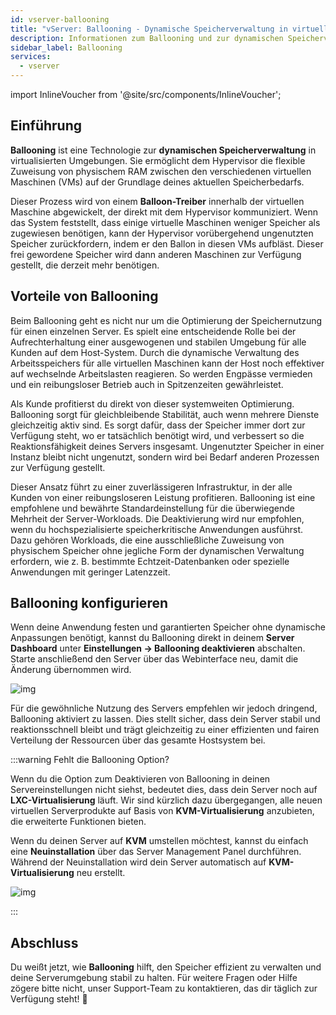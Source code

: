 ```yaml
---
id: vserver-ballooning
title: "vServer: Ballooning - Dynamische Speicherverwaltung in virtuellen Serverumgebungen"
description: Informationen zum Ballooning und zur dynamischen Speicherverwaltung für vServer bei ZAP-Hosting - ZAP-Hosting.com Dokumentation
sidebar_label: Ballooning
services:
  - vserver
---
```


import InlineVoucher from '@site/src/components/InlineVoucher';

## Einführung

**Ballooning** ist eine Technologie zur **dynamischen Speicherverwaltung** in virtualisierten Umgebungen. Sie ermöglicht dem Hypervisor die flexible Zuweisung von physischem RAM zwischen den verschiedenen virtuellen Maschinen (VMs) auf der Grundlage deines aktuellen Speicherbedarfs.

Dieser Prozess wird von einem **Balloon-Treiber** innerhalb der virtuellen Maschine abgewickelt, der direkt mit dem Hypervisor kommuniziert. Wenn das System feststellt, dass einige virtuelle Maschinen weniger Speicher als zugewiesen benötigen, kann der Hypervisor vorübergehend ungenutzten Speicher zurückfordern, indem er den Ballon in diesen VMs aufbläst. Dieser frei gewordene Speicher wird dann anderen Maschinen zur Verfügung gestellt, die derzeit mehr benötigen.



## Vorteile von Ballooning

Beim Ballooning geht es nicht nur um die Optimierung der Speichernutzung für einen einzelnen Server. Es spielt eine entscheidende Rolle bei der Aufrechterhaltung einer ausgewogenen und stabilen Umgebung für alle Kunden auf dem Host-System. Durch die dynamische Verwaltung des Arbeitsspeichers für alle virtuellen Maschinen kann der Host noch effektiver auf wechselnde Arbeitslasten reagieren. So werden Engpässe vermieden und ein reibungsloser Betrieb auch in Spitzenzeiten gewährleistet.

Als Kunde profitierst du direkt von dieser systemweiten Optimierung. Ballooning sorgt für gleichbleibende Stabilität, auch wenn mehrere Dienste gleichzeitig aktiv sind. Es sorgt dafür, dass der Speicher immer dort zur Verfügung steht, wo er tatsächlich benötigt wird, und verbessert so die Reaktionsfähigkeit deines Servers insgesamt. Ungenutzter Speicher in einer Instanz bleibt nicht ungenutzt, sondern wird bei Bedarf anderen Prozessen zur Verfügung gestellt.

Dieser Ansatz führt zu einer zuverlässigeren Infrastruktur, in der alle Kunden von einer reibungsloseren Leistung profitieren. Ballooning ist eine empfohlene und bewährte Standardeinstellung für die überwiegende Mehrheit der Server-Workloads. Die Deaktivierung wird nur empfohlen, wenn du hochspezialisierte speicherkritische Anwendungen ausführst. Dazu gehören Workloads, die eine ausschließliche Zuweisung von physischem Speicher ohne jegliche Form der dynamischen Verwaltung erfordern, wie z. B. bestimmte Echtzeit-Datenbanken oder spezielle Anwendungen mit geringer Latenzzeit.



## Ballooning konfigurieren

Wenn deine Anwendung festen und garantierten Speicher ohne dynamische Anpassungen benötigt, kannst du Ballooning direkt in deinem **Server Dashboard** unter **Einstellungen → Ballooning deaktivieren** abschalten. Starte anschließend den Server über das Webinterface neu, damit die Änderung übernommen wird. 

![img](https://screensaver01.zap-hosting.com/index.php/s/zK92KzbQ7LQe79d/download)

Für die gewöhnliche Nutzung des Servers empfehlen wir jedoch dringend, Ballooning aktiviert zu lassen. Dies stellt sicher, dass dein Server stabil und reaktionsschnell bleibt und trägt gleichzeitig zu einer effizienten und fairen Verteilung der Ressourcen über das gesamte Hostsystem bei.

:::warning Fehlt die Ballooning Option?

Wenn du die Option zum Deaktivieren von Ballooning in deinen Servereinstellungen nicht siehst, bedeutet dies, dass dein Server noch auf **LXC-Virtualisierung** läuft. Wir sind kürzlich dazu übergegangen, alle neuen virtuellen Serverprodukte auf Basis von **KVM-Virtualisierung** anzubieten, die erweiterte Funktionen bieten.

Wenn du deinen Server auf **KVM** umstellen möchtest, kannst du einfach eine **Neuinstallation** über das Server Management Panel durchführen. Während der Neuinstallation wird dein Server automatisch auf **KVM-Virtualisierung** neu erstellt.

![img](https://screensaver01.zap-hosting.com/index.php/s/Mcq4SyD92XKSZ3E/download)

:::

## Abschluss

Du weißt jetzt, wie **Ballooning** hilft, den Speicher effizient zu verwalten und deine Serverumgebung stabil zu halten. Für weitere Fragen oder Hilfe zögere bitte nicht, unser Support-Team zu kontaktieren, das dir täglich zur Verfügung steht! 🙂

<InlineVoucher />


<InlineVoucher />
